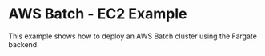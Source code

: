 # AWS Batch - EC2 Example

This example shows how to deploy an AWS Batch cluster using the Fargate backend.

```{include} ./quickstart.md
```